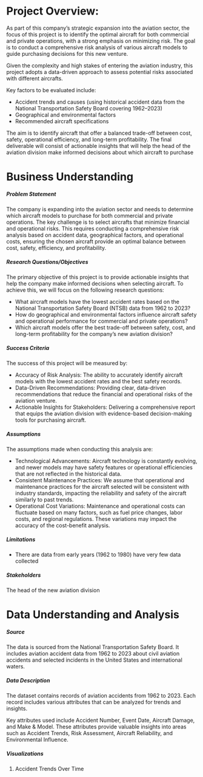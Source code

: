 # Project Overview:
As part of this company’s strategic expansion into the aviation sector, the focus of this project is to identify the optimal aircraft for both commercial and private operations, with a strong emphasis on minimizing risk. The goal is to conduct a comprehensive risk analysis of various aircraft models to guide purchasing decisions for this new venture.

Given the complexity and high stakes of entering the aviation industry, this project adopts a data-driven approach to assess potential risks associated with different aircrafts. 

Key factors to be evaluated include:
  * Accident trends and causes (using historical accident data from the National Transportation Safety Board covering 1962–2023)
  * Geographical and environmental factors
  * Recommended aircraft specifications
  
The aim is to identify aircraft that offer a balanced trade-off between cost, safety, operational efficiency, and long-term profitability. The final deliverable will consist of actionable insights that will help the head of the aviation division make informed decisions about which aircraft to purchase


# Business Understanding
##### Problem Statement

The company is expanding into the aviation sector and needs to determine which aircraft models to purchase for both commercial and private operations. The key challenge is to select aircrafts that minimize financial and operational risks. This requires conducting a comprehensive risk analysis based on accident data, geographical factors, and operational costs, ensuring the chosen aircraft provide an optimal balance between cost, safety, efficiency, and profitability.

##### Research Questions/Objectives
The primary objective of this project is to provide actionable insights that help the company make informed decisions when selecting aircraft. To achieve this, we will focus on the following research questions:

* What aircraft models have the lowest accident rates based on the National Transportation Safety Board (NTSB) data from 1962 to 2023?
* How do geographical and environmental factors influence aircraft safety and operational performance for commercial and private operations?
* Which aircraft models offer the best trade-off between safety, cost, and long-term profitability for the company’s new aviation division?
    
##### Success Criteria
The success of this project will be measured by:

* Accuracy of Risk Analysis: The ability to accurately identify aircraft models with the lowest accident rates and the best safety records.
* Data-Driven Recommendations: Providing clear, data-driven recommendations that reduce the financial and operational risks of the aviation venture.
* Actionable Insights for Stakeholders: Delivering a comprehensive report that equips the aviation division with evidence-based decision-making tools for purchasing aircraft.
    
##### Assumptions 

The assumptions made when conducting this analysis are:

* Technological Advancements: Aircraft technology is constantly evolving, and newer models may have safety features or operational efficiencies that are not reflected in the historical data.
* Consistent Maintenance Practices: We assume that operational and maintenance practices for the aircraft selected will be consistent with industry standards, impacting the reliability and safety of the aircraft similarly to past trends.
* Operational Cost Variations: Maintenance and operational costs can fluctuate based on many factors, such as fuel price changes, labor costs, and regional regulations. These variations may impact the accuracy of the cost-benefit analysis.

##### Limitations

* There are data from early years (1962 to 1980) have very few data collected

##### Stakeholders

The head of the new aviation division 

# Data Understanding and Analysis
##### Source
The data is sourced from the National Transportation Safety Board. It includes aviation accident data from 1962 to 2023 about civil aviation accidents and selected incidents in the United States and international waters.

##### Data Description
The dataset contains records of aviation accidents from 1962 to 2023. Each record includes various attributes that can be analyzed for trends and insights.

Key attributes used include Accident Number, Event Date, Aircraft Damage, and Make & Model. These attributes provide valuable insights into areas such as Accident Trends, Risk Assessment, Aircraft Reliability, and Environmental Influence.

##### Visualizations
1. Accident Trends Over Time


